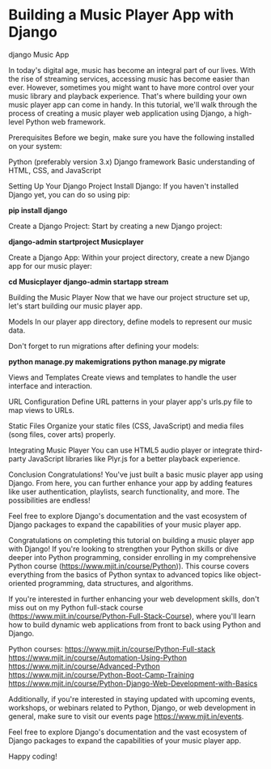 # Building a Music Player App with Django
django Music App

In today's digital age, music has become an integral part of our lives. With the rise of streaming services, accessing music has become easier than ever. However, sometimes you might want to have more control over your music library and playback experience. That's where building your own music player app can come in handy. In this tutorial, we'll walk through the process of creating a music player web application using Django, a high-level Python web framework.

Prerequisites
Before we begin, make sure you have the following installed on your system:

Python (preferably version 3.x)
Django framework
Basic understanding of HTML, CSS, and JavaScript

Setting Up Your Django Project
Install Django: If you haven't installed Django yet, you can do so using pip:

**pip install django**

Create a Django Project: Start by creating a new Django project:

**django-admin startproject Musicplayer**

Create a Django App: Within your project directory, create a new Django app for our music player:

**cd Musicplayer
django-admin startapp stream**

Building the Music Player
Now that we have our project structure set up, let's start building our music player app.

Models
In our player app directory, define models to represent our music data.

Don't forget to run migrations after defining your models:

**python manage.py makemigrations
python manage.py migrate**

Views and Templates
Create views and templates to handle the user interface and interaction.

URL Configuration
Define URL patterns in your player app's urls.py file to map views to URLs.

Static Files
Organize your static files (CSS, JavaScript) and media files (song files, cover arts) properly.

Integrating Music Player
You can use HTML5 audio player or integrate third-party JavaScript libraries like Plyr.js for a better playback experience.

Conclusion
Congratulations! You've just built a basic music player app using Django. From here, you can further enhance your app by adding features like user authentication, playlists, search functionality, and more. The possibilities are endless!

Feel free to explore Django's documentation and the vast ecosystem of Django packages to expand the capabilities of your music player app.

Congratulations on completing this tutorial on building a music player app with Django! If you're looking to strengthen your Python skills or dive deeper into Python programming, consider enrolling in my comprehensive Python course (https://www.mjit.in/course/Python)). This course covers everything from the basics of Python syntax to advanced topics like object-oriented programming, data structures, and algorithms.

If you're interested in further enhancing your web development skills, don't miss out on my Python full-stack course (https://www.mjit.in/course/Python-Full-Stack-Course), where you'll learn how to build dynamic web applications from front to back using Python and Django.

Python courses:
https://www.mjit.in/course/Python-Full-stack
https://www.mjit.in/course/Automation-Using-Python
https://www.mjit.in/course/Advanced-Python
https://www.mjit.in/course/Python-Boot-Camp-Training
https://www.mjit.in/course/Python-Django-Web-Development-with-Basics

Additionally, if you're interested in staying updated with upcoming events, workshops, or webinars related to Python, Django, or web development in general, make sure to visit our events page https://www.mjit.in/events.

Feel free to explore Django's documentation and the vast ecosystem of Django packages to expand the capabilities of your music player app.

Happy coding!
